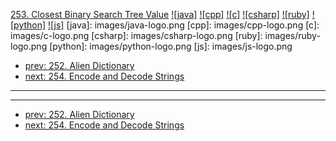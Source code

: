 [253. Closest Binary Search Tree Value](https://leetcode.com/problems/closest-binary-search-tree-value/)
[![java]](https://github.com/leetcode-study-group/leetcode-java-solutions/blob/master/253-closest-binary-search-tree-value.md)
[![cpp]](https://github.com/leetcode-study-group/leetcode-cpp-solutions/blob/master/253-closest-binary-search-tree-value.md)
[![c]](https://github.com/leetcode-study-group/leetcode-c-solutions/blob/master/253-closest-binary-search-tree-value.md)
[![csharp]](https://github.com/leetcode-study-group/leetcode-csharp-solutions/blob/master/253-closest-binary-search-tree-value.md)
[![ruby]](https://github.com/leetcode-study-group/leetcode-ruby-solutions/blob/master/253-closest-binary-search-tree-value.md)
[![python]](https://github.com/leetcode-study-group/leetcode-python-solutions/blob/master/253-closest-binary-search-tree-value.md)
[![js]](https://github.com/leetcode-study-group/leetcode-js-solutions/blob/master/253-closest-binary-search-tree-value.md)
[java]: images/java-logo.png
[cpp]: images/cpp-logo.png
[c]: images/c-logo.png
[csharp]: images/csharp-logo.png
[ruby]: images/ruby-logo.png
[python]: images/python-logo.png
[js]: images/js-logo.png

- [prev: 252. Alien Dictionary](252-alien-dictionary.md)
- [next: 254. Encode and Decode Strings](254-encode-and-decode-strings.md)

---


---

- [prev: 252. Alien Dictionary](252-alien-dictionary.md)
- [next: 254. Encode and Decode Strings](254-encode-and-decode-strings.md)
